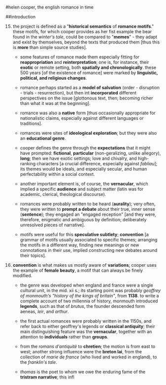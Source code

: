 #helen cooper, the english romance in time

##introduction

15. the project is defined as a "__historical semantics__ of __romance motifs__." these motifs, for which cooper provides as her fist example the bear found in the _winter's tale_, could be compared to "__memes__" - they adapt and exist by themselves, beyond the texts that produced them [thus this is __more__ than simple source studies].

	- some features of romance made them especially fitting for __reappropriation__ and __reinterpretation__; one is, for instance, their __exotic__ or remote setting, both __spatially and chronologically__. these 500 years [of the existence of romance] were marked by __linguistic, political, and religious changes__.

	- romance perhaps started as a __model of salvation__ (order - disruption - trials - resurrection), but then int __incorporated__ different perspectives on the issue [glottonous text, then; becoming richer than what it was at the beginning].

	- romance was also a __native__ form [thus occasionally appropriate for nationalistic claims, especially against different languages or traditions].

	- romances were sites of __ideological exploration__; but they were also an __educational genre__.

	- cooper defines the genre through the __expectations__ that it might have prompted: __fictional__, __particular__ (non-geralizing, unlike allegory), __long__; then we have exotic settings; love and chivalry, and high-ranking characters [a crucial difference, especially against _fabliau_]; its themes would be ideals, and especially secular, and human perfectability within a social context.

	- another important element is, of course, the __vernacular__, which implied a specific __audience__ and subject matter (latin was for academic, clerical, theological discourse).

	- romances were probably written to be heard (__aurality__); very often, they were written to __prompt a debate__ about their true, inner sense (__sentence__); they engaged an "engaged reception" [and they were, therefore, enigmatic and ambiguous by definition; deliberately unresolved pieces of narrative].

	- motifs were useful for this __speculative subtlety__; __convention__ [a grammar of motifs usually associated to specific themes; arranging the motifs in a different way, finding new meanings or new connotations in their use, implied constructing new debates around their topics].

40. __convention__ is what makes us mostly aware of __variations__; cooper uses the example of __female beauty__, a motif that can always be finely modified.

	- the genre was developed when england and france were a single cultural unit, in the mid. xii s.; its starting point was probably _geoffrey of monmouth's "history of the kings of britain"_, from __1138__. to write a complete account of two millennia of history, monmouth introduced __legends__, such as that of _brutus_, the founder descended form aeneas, _leir_, and _arthur_.

	- the first actual romances were probably written in the 1150s, and refer back to either geoffrey's legends or __classical antiquity__; their main distinguishing feature was the __vernacular__, together with an attention to __individuals__ rather than __groups__.

	- from the _romans d'antiquitè_ to __chretien__; the motion is from east to west; another strong influence were the __breton lai__, from the collection of _marie de france_ (who lived and worked in england), to the _franklin's tale_.

	- _thomas_ is the poet to whom we owe the enduring fame of the __tristram narrative__; this infl
